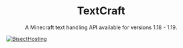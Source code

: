<div align="center">
<center>

# TextCraft
A Minecraft text handling API available for versions 1.18 - 1.19.

</center>
</div>

[![BisectHosting](https://www.bisecthosting.com/partners/custom-banners/8fb6621b-811a-473b-9087-c8c42b50e74c.png)](https://bisecthosting.com/deftu)
